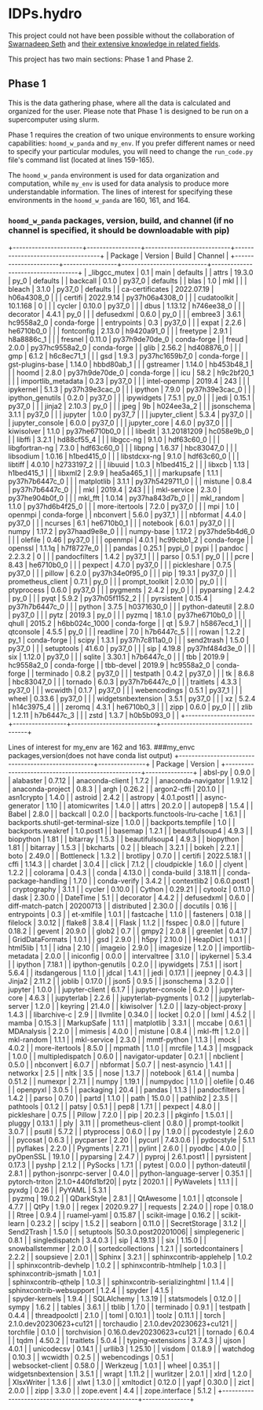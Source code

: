 # IDPs.hydro

This project could not have been possible without the collaboration of [Swarnadeep Seth](https://www.linkedin.com/in/swarnadeepseth/) and [their extensive knowledge in related fields](https://swarnadeepseth.github.io/).

This project has two main sections: Phase 1 and Phase 2.

## Phase 1

This is the data gathering phase, where all the data is calculated and organized for the user. Please note that Phase 1 is designed to be run on a supercomputer using slurm.

Phase 1 requires the creation of two unique environments to ensure working capabilities: `hoomd_w_panda` and `my_env`. If you prefer different names or need to specify your particular modules, you will need to change the `run_code.py` file's command list (located at lines 159-165).

The `hoomd_w_panda` environment is used for data organization and computation, while `my_env` is used for data analysis to produce more understandable information. The lines of interest for specifying these environments in the `hoomd_w_panda` are 160, 161, and 164.

### `hoomd_w_panda` packages, version, build, and channel (if no channel is specified, it should be downloadable with pip)
+----------------------+-----------------+---------------------------+-----------------------------------+
|      Package         |     Version     |          Build            |             Channel               |
+----------------------+-----------------+---------------------------+-----------------------------------+
|   _libgcc_mutex      |      0.1        |          main             |            defaults               |
|        attrs         |     19.3.0      |          py_0             |            defaults               |
|      backcall        |     0.1.0       |         py37_0            |            defaults               |
|        blas          |      1.0        |          mkl              |                                   |
|       bleach         |     3.1.0       |         py37_0            |            defaults               |
|  ca-certificates     |    2022.07.19   |        h06a4308_0         |                                   |
|       certifi        |    2022.9.14    |       py37h06a4308_0      |                                   |
|    cudatoolkit       |    10.1.168     |            0              |                                   |
|       cycler         |     0.10.0      |         py37_0            |                                   |
|        dbus          |     1.13.12     |      h746ee38_0           |                                   |
|      decorator       |     4.4.1       |         py_0              |                                   |
|     defusedxml       |     0.6.0       |         py_0              |                                   |
|      embree3         |     3.6.1       |       hc9558a2_0          |           conda-forge             |
|    entrypoints       |      0.3        |        py37_0             |                                   |
|       expat          |      2.2.6      |        he6710b0_0         |                                   |
|     fontconfig       |     2.13.0      |       h9420a91_0          |                                   |
|      freetype        |     2.9.1       |       h8a8886c_1          |                                   |
|      fresnel         |     0.11.0      |       py37h9de70de_0      |           conda-forge             |
|        freud         |     2.0.0       |       py37hc9558a2_0      |           conda-forge             |
|        glib          |     2.56.2      |       hd408876_0          |                                   |
|         gmp          |     6.1.2       |       h6c8ec71_1          |                                   |
|         gsd          |     1.9.3       |       py37hc1659b7_0      |           conda-forge             |
| gst-plugins-base     |     1.14.0      |       hbbd80ab_1          |                                   |
|      gstreamer       |     1.14.0      |       hb453b48_1          |                                   |
|        hoomd         |     2.8.0       |       py37h9de70de_0      |           conda-forge             |
|         icu          |      58.2       |       h9c2bf20_1          |                                   |
| importlib_metadata   |      0.23       |        py37_0             |                                   |
|  intel-openmp        |     2019.4      |            243            |                                   |
|     ipykernel        |     5.1.3       |      py37h39e3cac_0       |                                   |
|      ipython         |     7.9.0       |      py37h39e3cac_0       |                                   |
|  ipython_genutils    |     0.2.0       |          py37_0           |                                   |
|     ipywidgets       |     7.5.1       |            py_0           |                                   |
|        jedi          |     0.15.1      |          py37_0           |                                   |
|       jinja2         |     2.10.3      |            py_0           |                                   |
|        jpeg          |      9b         |       h024ee3a_2          |                                   |
|     jsonschema       |     3.1.1       |          py37_0           |                                   |
|      jupyter         |     1.0.0       |          py37_7           |                                   |
|   jupyter_client     |     5.3.4       |          py37_0           |                                   |
|  jupyter_console     |     6.0.0       |          py37_0           |                                   |
|    jupyter_core      |     4.6.0       |          py37_0           |                                   |
|     kiwisolver       |     1.1.0       |       py37he6710b0_0      |                                   |
|       libedit        |   3.1.20181209  |         hc058e9b_0        |                                   |
|       libffi         |     3.2.1       |        hd88cf55_4         |                                   |
|      libgcc-ng       |     9.1.0       |        hdf63c60_0         |                                   |
|  libgfortran-ng      |     7.3.0       |        hdf63c60_0         |                                   |
|       libpng         |    1.6.37       |        hbc83047_0         |                                   |
|      libsodium       |    1.0.16       |        h1bed415_0         |                                   |
|    libstdcxx-ng      |     9.1.0       |        hdf63c60_0         |                                   |
|       libtiff        |    4.0.10       |        h2733197_2         |                                   |
|       libuuid        |     1.0.3       |        h1bed415_2         |                                   |
|        libxcb        |     1.13        |        h1bed415_1         |                                   |
|       libxml2        |     2.9.9       |        hea5a465_1         |                                   |
|     markupsafe       |     1.1.1       |       py37h7b6447c_0      |                                   |
|    matplotlib        |     3.1.1       |       py37h5429711_0      |                                   |
|      mistune         |     0.8.4       |       py37h7b6447c_0      |                                   |
|         mkl          |     2019.4      |            243            |                                   |
|    mkl-service       |     2.3.0       |       py37he904b0f_0      |                                   |
|      mkl_fft         |     1.0.14      |       py37ha843d7b_0      |                                   |
|      mkl_random      |     1.1.0       |       py37hd6b4f25_0      |                                   |
|    more-itertools    |     7.2.0       |          py37_0           |                                   |
|         mpi          |      1.0        |          openmpi          |           conda-forge             |
|     nbconvert        |     5.6.0       |          py37_1           |                                   |
|      nbformat        |     4.4.0       |          py37_0           |                                   |
|       ncurses        |      6.1        |       he6710b0_1          |                                   |
|      notebook        |     6.0.1       |          py37_0           |                                   |
|        numpy         |    1.17.2       |      py37haad9e8e_0       |                                   |
|     numpy-base       |    1.17.2       |      py37hde5b4d6_0       |                                   |
|       olefile        |     0.46        |         py37_0            |                                   |
|       openmpi        |     4.0.1       |         hc99cbb1_2        |           conda-forge             |
|      openssl         |    1.1.1q       |       h7f8727e_0          |                                   |
|       pandas         |     0.25.1      |          pypi_0           |               pypi                |
|      pandoc          |     2.2.3.2     |             0             |                                   |
|  pandocfilters       |     1.4.2       |         py37_1            |                                   |
|       parso          |     0.5.1       |          py_0             |                                   |
|        pcre          |      8.43       |       he6710b0_0          |                                   |
|      pexpect         |     4.7.0       |         py37_0            |                                   |
|    pickleshare       |     0.7.5       |         py37_0            |                                   |
|       pillow         |     6.2.0       |     py37h34e0f95_0        |                                   |
|        pip           |     19.3.1      |         py37_0            |                                   |
| prometheus_client    |     0.7.1       |          py_0             |                                   |
|  prompt_toolkit      |     2.0.10      |          py_0             |                                   |
|    ptyprocess        |     0.6.0       |         py37_0            |                                   |
|      pygments        |     2.4.2       |          py_0             |                                   |
|     pyparsing        |     2.4.2       |          py_0             |                                   |
|        pyqt          |     5.9.2       |     py37h05f1152_2        |                                   |
|     pyrsistent       |     0.15.4      |     py37h7b6447c_0        |                                   |
|       python         |     3.7.5       |     h0371630_0            |                                   |
|  python-dateutil     |     2.8.0       |         py37_0            |                                   |
|        pytz          |     2019.3      |          py_0             |                                   |
|       pyzmq          |     18.1.0      |     py37he6710b0_0        |                                   |
|       qhull          |     2015.2      |     h6bb024c_1000         |           conda-forge             |
|         qt           |     5.9.7       |     h5867ecd_1            |                                   |
|     qtconsole        |     4.5.5       |          py_0             |                                   |
|      readline        |      7.0        |       h7b6447c_5          |                                   |
|        rowan         |     1.2.2       |          py_1             |           conda-forge             |
|       scipy          |     1.3.1       |      py37h7c811a0_0       |                                   |
|     send2trash       |     1.5.0       |         py37_0            |                                   |
|     setuptools       |     41.6.0      |         py37_0            |                                   |
|        sip           |     4.19.8      |      py37hf484d3e_0       |                                   |
|        six           |     1.12.0      |         py37_0            |                                   |
|      sqlite          |     3.30.1      |       h7b6447c_0          |                                   |
|        tbb           |     2019.9      |       hc9558a2_0          |           conda-forge             |
|     tbb-devel        |     2019.9      |       hc9558a2_0          |           conda-forge             |
|     terminado        |     0.8.2       |         py37_0            |                                   |
|      testpath        |     0.4.2       |         py37_0            |                                   |
|         tk           |     8.6.8       |       hbc83047_0          |                                   |
|      tornado         |     6.0.3       |      py37h7b6447c_0       |                                   |
|     traitlets        |     4.3.3       |         py37_0            |                                   |
|       wcwidth        |     0.1.7       |         py37_0            |                                   |
|    webencodings      |     0.5.1       |         py37_1            |                                   |
|       wheel          |     0.33.6      |         py37_0            |                                   |
| widgetsnbextension   |     3.5.1       |         py37_0            |                                   |
|         xz           |     5.2.4       |        h14c3975_4         |                                   |
|       zeromq         |     4.3.1       |        he6710b0_3         |                                   |
|        zipp          |     0.6.0       |          py_0             |                                   |
|        zlib          |     1.2.11      |        h7b6447c_3         |                                   |
|        zstd          |     1.3.7       |        h0b5b093_0         |                                   |
+----------------------+-----------------+---------------------------+-----------------------------------+




Lines of interest for my_env are 162 and 163.
###my_envc packages,version(does not have conda list output)
+---------------------------------------------------+---------------+
|                     Package                       |    Version    |
+---------------------------------------------------+---------------+
|                     absl-py                       |     0.9.0     |
|                    alabaster                      |    0.7.12     |
|                anaconda-client                    |     1.7.2     |
|                anaconda-navigator                 |    1.9.12     |
|                anaconda-project                   |     0.8.3     |
|                      argh                         |    0.26.2     |
|                  argon2-cffi                      |    20.1.0     |
|                   asn1crypto                      |     1.4.0     |
|                    astroid                        |     2.4.2     |
|                    astropy                        |  4.0.1.post1  |
|               async-generator                     |     1.10      |
|                 atomicwrites                      |     1.4.0     |
|                     attrs                         |    20.2.0     |
|                    autopep8                       |    1.5.4      |
|                     Babel                         |     2.8.0     |
|                    backcall                       |     0.2.0     |
|          backports.functools-lru-cache            |    1.6.1      |
|         backports.shutil-get-terminal-size        |     1.0.0     |
|               backports.tempfile                  |      1.0      |
|               backports.weakref                   |   1.0.post1   |
|                    basemap                        |    1.2.1      |
|                  beautifulsoup4                   |     4.9.3     |
|                   biopython                       |     1.81      |
|                    bitarray                       |     1.5.3     |
|                  beautifulsoup4                   |     4.9.3     |
|                    biopython                      |     1.81      |
|                    bitarray                       |     1.5.3     |
|                    bkcharts                       |      0.2      |
|                     bleach                        |     3.2.1     |
|                      bokeh                        |     2.2.1     |
|                       boto                        |    2.49.0     |
|                   Bottleneck                      |     1.3.2     |
|                    brotlipy                       |     0.7.0     |
|                     certifi                       |  2022.5.18.1  |
|                      cffi                         |     1.14.3    |
|                     chardet                       |     3.0.4     |
|                      click                        |     7.1.2     |
|                   cloudpickle                     |     1.6.0     |
|                     clyent                        |     1.2.2     |
|                    colorama                       |     0.4.3     |
|                     conda                         |     4.13.0    |
|                  conda-build                      |    3.18.11    |
|            conda-package-handling                 |     1.7.0     |
|                  conda-verify                     |     3.4.2     |
|                   contextlib2                     |  0.6.0.post1  |
|                 cryptography                      |     3.1.1     |
|                     cycler                        |     0.10.0    |
|                     Cython                        |    0.29.21    |
|                    cytoolz                        |    0.11.0     |
|                      dask                         |    2.30.0     |
|                    DateTime                       |      5.1      |
|                    decorator                      |     4.4.2     |
|                   defusedxml                      |     0.6.0     |
|              diff-match-patch                     |   20200713    |
|                  distributed                      |    2.30.0     |
|                   docutils                        |     0.16      |
|                   entrypoints                     |     0.3       |
|                   et-xmlfile                      |    1.0.1      |
|                   fastcache                       |    1.1.0      |
|                   fasteners                       |    0.18       |
|                   filelock                        |   3.0.12      |
|                   flake8                          |   3.8.4       |
|                   Flask                           |   1.1.2       |
|                   fsspec                          |   0.8.0       |
|                   future                          |   0.18.2      |
|                   gevent                          |   20.9.0      |
|                   glob2                           |    0.7        |
|                   gmpy2                           |   2.0.8       |
|                   greenlet                        |   0.4.17      |
|                GridDataFormats                    |   1.0.1       |
|                   gsd                             |   2.9.0       |
|                   h5py                            |   2.10.0      |
|                  HeapDict                         |   1.0.1       |
|                  html5lib                         |    1.1        |
|                    idna                           |   2.10        |
|                  imageio                          |   2.9.0       |
|                 imagesize                         |   1.2.0       |
|               importlib-metadata                  |   2.0.0       |
|                  iniconfig                        |   0.0.0       |
|                 intervaltree                      |   3.1.0       |
|                   ipykernel                       |    5.3.4      |
|                   ipython                         |   7.18.1      |
|                ipython-genutils                   |   0.2.0       |
|                  ipywidgets                       |   7.5.1       |
|                    isort                          |   5.6.4       |
|                    itsdangerous                   |   1.1.0       |
|                    jdcal                          |   1.4.1       |
|                    jedi                           |   0.17.1      |
|                    jeepney                        |   0.4.3       |
|                    Jinja2                         |   2.11.2      |
|                    joblib                         |   0.17.0      |
|                    json5                          |   0.9.5       |
|                    jsonschema                     |   3.2.0       |
|                    jupyter                        |   1.0.0       |
|                  jupyter-client                   |   6.1.7       |
|                  jupyter-console                  |   6.2.0       |
|                  jupyter-core                     |   4.6.3       |
|                    jupyterlab                     |   2.2.6       |
|               jupyterlab-pygments                 |   0.1.2       |
|                jupyterlab-server                  |   1.2.0       |
|                     keyring                       |   21.4.0      |
|                     kiwisolver                    |   1.2.0       |
|                 lazy-object-proxy                 |   1.4.3       |
|                   libarchive-c                    |    2.9        |
|                     llvmlite                      |   0.34.0      |
|                     locket                        |   0.2.0       |
|                     lxml                          |   4.5.2       |
|                     mamba                         |   0.15.3      |
|                    MarkupSafe                     |   1.1.1       |
|                    matplotlib                     |   3.3.1       |
|                     mccabe                        |   0.6.1       |
|                    MDAnalysis                     |   2.2.0       |
|                    mimesis                        |    4.0.0      |
|                    mistune                        |    0.8.4      |
|                    mkl-fft                        |    1.2.0      |
|                   mkl-random                      |    1.1.1      |
|                  mkl-service                      |    2.3.0      |
|                  mmtf-python                      |    1.1.3      |
|                     mock                          |    4.0.2      |
|                more-itertools                     |    8.5.0      |
|                    mpmath                         |    1.1.0      |
|                   mrcfile                         |    1.4.3      |
|                   msgpack                         |    1.0.0      |
|                multipledispatch                   |    0.6.0      | 
|               navigator-updater                   |    0.2.1      |
|                   nbclient                        |    0.5.0      |
|                  nbconvert                        |    6.0.7      |
|                   nbformat                        |    5.0.7      |
|                nest-asyncio                       |    1.4.1      |
|                  networkx                         |     2.5       |
|                    nltk                           |    3.5        |
|                    nose                           |    1.3.7      |
|                  notebook                         |    6.1.4      |
|                   numba                           |   0.51.2      |
|                  numexpr                          |   2.7.1       |
|                   numpy                           |   1.19.1      |
|                  numpydoc                         |   1.1.0       |
|                  olefile                          |    0.46       |
|                  openpyxl                         |   3.0.5       |
|                  packaging                        |    20.4       |
|                   pandas                          |   1.1.3       |
|                pandocfilters                      |   1.4.2       |
|                   parso                           |   0.7.0       |
|                   partd                           |   1.1.0       |
|                    path                           |   15.0.0      |
|                  pathlib2                         |   2.3.5       |
|                  pathtools                        |   0.1.2       |
|                    patsy                          |   0.5.1       |
|                    pep8                           |   1.7.1       |
|                  pexpect                          |   4.8.0       |
|                pickleshare                        |   0.7.5       |
|                   Pillow                          |   7.2.0       |
|                     pip                           |   20.2.3      |
|                  pkginfo                          |  1.5.0.1      |
|                  pluggy                           |   0.13.1      |
|                    ply                            |    3.11       |
|              prometheus-client                    |   0.8.0       |
|               prompt-toolkit                      |   3.0.7       |
|                  psutil                           |   5.7.2       |
|                ptyprocess                         |   0.6.0       |
|                    py                             |   1.9.0       |
|                pycodestyle                        |   2.6.0       |
|                  pycosat                          |   0.6.3       | 
|                 pycparser                         |   2.20        |
|                  pycurl                           | 7.43.0.6      |
|                pydocstyle                         |   5.1.1       |
|                  pyflakes                         |   2.2.0       |
|                  Pygments                         |   2.7.1       |
|                  pylint                           |   2.6.0       | 
|                  pyodbc                           |     4.0.0     |
|                pyOpenSSL                          |   19.1.0      |
|                 pyparsing                         |   2.4.7       |
|                  pyproj                           | 2.6.1.post1   |
|                pyrsistent                         |   0.17.3      |
|                   pyshp                           |   2.1.2       |
|                  PySocks                          |   1.7.1       |
|                  pytest                           |   0.0.0       |
|              python-dateutil                      |   2.8.1       |
|            python-jsonrpc-server                  |   0.4.0       |
|            python-language-server                 |   0.35.1      |
|               pytorch-triton                      |2.1.0+440fd1bf20|
|                   pytz                            |   2020.1      |
|                PyWavelets                         |   1.1.1       |
|                   pyxdg                           |   0.26        |
|                  PyYAML                           |   5.3.1       |  
|                  pyzmq                            |   19.0.2      |
|                QDarkStyle                         |   2.8.1       |
|                QtAwesome                          |   1.0.1       |
|                 qtconsole                         |   4.7.7       |
|                   QtPy                            |   1.9.0       |
|                  regex                            |  2020.9.27    |
|                 requests                          |   2.24.0      |
|                   rope                            |   0.18.0      |
|                  Rtree                            |   0.9.4       |
|                ruamel-yaml                        |  0.15.87      |
|               scikit-image                        |   0.16.2      |
|               scikit-learn                        |   0.23.2      |
|                   scipy                           |   1.5.2       |
|                  seaborn                          |   0.11.0      |
|               SecretStorage                       |   3.1.2       |
|                Send2Trash                         |   1.5.0       |
|                setuptools                         |50.3.0.post20201006|
|              simplegeneric                        |   0.8.1       |
|             singledispatch                        |  3.4.0.3      |
|                    sip                            |  4.19.13      |
|                    six                            |   1.15.0      |
|              snowballstemmer                      |   2.0.0       |
|             sortedcollections                     |   1.2.1       |
|            sortedcontainers                       |   2.2.2       |
|                 soupsieve                         |   2.0.1       |
|                  Sphinx                           |   3.2.1       |
|          sphinxcontrib-applehelp                  |   1.0.2       |
|           sphinxcontrib-devhelp                   |   1.0.2       |
|           sphinxcontrib-htmlhelp                  |   1.0.3       |
|            sphinxcontrib-jsmath                   |   1.0.1       |  
|            sphinxcontrib-qthelp                   |   1.0.3       |
|          sphinxcontrib-serializinghtml            |   1.1.4       |
|          sphinxcontrib-websupport                 |   1.2.4       |
|                   spyder                          |   4.1.5       |  
|                spyder-kernels                     |   1.9.4       |
|                 SQLAlchemy                        |  1.3.19       |
|                 statsmodels                       |  0.12.0       |
|                   sympy                           |   1.6.2       |
|                   tables                          |    3.6.1      |
|                   tblib                           |    1.7.0      |
|                  terminado                        |    0.9.1      |
|                   testpath                        |    0.4.4      |
|                threadpoolctl                      |    2.1.0      |
|                    toml                           |    0.10.1     |
|                   toolz                           |    0.11.1     |
|                   torch                           | 2.1.0.dev20230623+cu121 |
|                torchaudio                         | 2.1.0.dev20230623+cu121 |
|                 torchfile                         |   0.1.0       |
|                torchvision                        | 0.16.0.dev20230623+cu121 |
|                 tornado                           |    6.0.4      |
|                   tqdm                            |   4.50.2      |
|                 traitlets                         |    5.0.4      |
|              typing-extensions                    |   3.7.4.3     |
|                     ujson                         |    4.0.1      |
|                  unicodecsv                       |   0.14.1      |
|                   urllib3                         |   1.25.10     |
|                   visdom                          |   0.1.8.9     |
|                  watchdog                         |    0.10.3     |
|                   wcwidth                         |    0.2.5      |
|                webencodings                       |    0.5.1      |  
|                websocket-client                   |    0.58.0     |
|                   Werkzeug                        |    1.0.1      |
|                     wheel                         |    0.35.1     |
|               widgetsnbextension                  |    3.5.1      |
|                      wrapt                        |    1.11.2     |
|                    wurlitzer                      |    2.0.1      |
|                      xlrd                         |    1.2.0      |
|                  XlsxWriter                       |    1.3.6      |
|                     xlwt                          |    1.3.0      |
|                    xmltodict                      |    0.12.0     |
|                      yapf                         |    0.30.0     |
|                     zict                          |    2.0.0      |
|                     zipp                          |    3.3.0      |
|                   zope.event                      |     4.4       |
|                  zope.interface                   |    5.1.2      |
+---------------------------------------------------+---------------+
